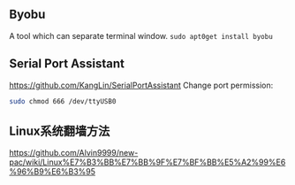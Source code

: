 ## Byobu
A tool which can separate terminal window.
```sudo apt0get install byobu```

## Serial Port Assistant
https://github.com/KangLin/SerialPortAssistant
Change port permission: 
```sh
sudo chmod 666 /dev/ttyUSB0
```
## Linux系统翻墙方法
https://github.com/Alvin9999/new-pac/wiki/Linux%E7%B3%BB%E7%BB%9F%E7%BF%BB%E5%A2%99%E6%96%B9%E6%B3%95